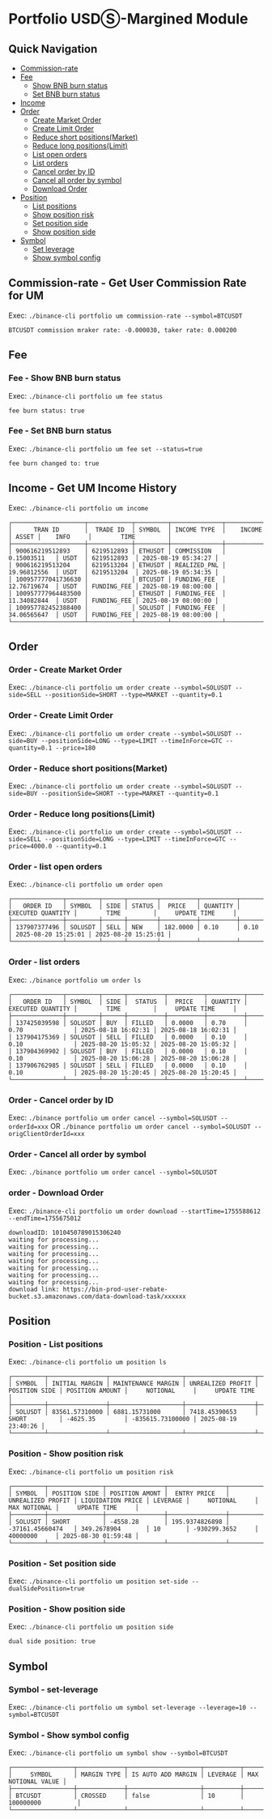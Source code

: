 # Portfolio USDⓈ-Margined Module

## Quick Navigation
- [Commission-rate](#commission-rate---get-user-commission-rate-for-um)
- [Fee](#fee)
  - [Show BNB burn status](#fee---show-bnb-burn-status)
  - [Set BNB burn status](#fee---set-bnb-burn-status)
- [Income](#income---get-um-income-history)
- [Order](#order)
  - [Create Market Order](#order---create-market-order)
  - [Create Limit Order](#order---create-limit-order)
  - [Reduce short positions(Market)](#order---reduce-short-positionsmarket)
  - [Reduce long positions(Limit)](#order---reduce-long-positionslimit)
  - [List open orders](#order---list-open-orders)
  - [List orders](#order---list-orders)
  - [Cancel order by ID](#order---cancel-order-by-id)
  - [Cancel all order by symbol](#order---cancel-all-order-by-symbol)
  - [Download Order](#order---download-order)
- [Position](#position)
  - [List positions](#position---list-positions)
  - [Show position risk](#position---show-position-risk)
  - [Set position side](#position---set-position-side)
  - [Show position side](#position---show-position-side)
- [Symbol](#symbol)
  - [Set leverage](#symbol---set-leverage)
  - [Show symbol config](#symbol---show-symbol-config)

## Commission-rate - Get User Commission Rate for UM
Exec: `./binance-cli portfolio um commission-rate --symbol=BTCUSDT`
```shell
BTCUSDT commission mraker rate: -0.000030, taker rate: 0.000200
```

## Fee
### Fee - Show BNB burn status
Exec: `./binance-cli portfolio um fee status`
```shell
fee burn status: true
```

### Fee - Set BNB burn status
Exec: `./binance-cli portfolio um fee set --status=true`
```shell
fee burn changed to: true
```

## Income - Get UM Income History
Exec: `./binance-cli portfolio um income`
```shell
┌────────────────────┬────────────┬─────────┬──────────────┬──────────────┬───────┬─────────────┬─────────────────────┐
│      TRAN ID       │  TRADE ID  │ SYMBOL  │ INCOME TYPE  │    INCOME    │ ASSET │    INFO     │        TIME         │
├────────────────────┼────────────┼─────────┼──────────────┼──────────────┼───────┼─────────────┼─────────────────────┤
│ 900616219512893    │ 6219512893 │ ETHUSDT │ COMMISSION   │ 0.15003511   │ USDT  │ 6219512893  │ 2025-08-19 05:34:27 │
│ 900616219513204    │ 6219513204 │ ETHUSDT │ REALIZED_PNL │ 19.96812556  │ USDT  │ 6219513204  │ 2025-08-19 05:34:35 │
│ 100957777041736630 │            │ BTCUSDT │ FUNDING_FEE  │ 12.76719674  │ USDT  │ FUNDING_FEE │ 2025-08-19 08:00:00 │
│ 100957777964483500 │            │ ETHUSDT │ FUNDING_FEE  │ 11.34082844  │ USDT  │ FUNDING_FEE │ 2025-08-19 08:00:00 │
│ 100957782452388400 │            │ SOLUSDT │ FUNDING_FEE  │ 34.06565647  │ USDT  │ FUNDING_FEE │ 2025-08-19 08:00:00 │
└────────────────────┴────────────┴─────────┴──────────────┴──────────────┴───────┴─────────────┴─────────────────────┘
```

## Order

### Order - Create Market Order
Exec: `./binance-cli portfolio um order create --symbol=SOLUSDT --side=SELL --positionSide=SHORT --type=MARKET --quantity=0.1`

### Order - Create Limit Order
Exec: `./binance-cli portfolio um order create --symbol=SOLUSDT --side=BUY --positionSide=LONG --type=LIMIT --timeInForce=GTC --quantity=0.1 --price=180`

### Order - Reduce short positions(Market)
Exec: `./binance-cli portfolio um order create --symbol=SOLUSDT --side=BUY --positionSide=SHORT --type=MARKET --quantity=0.1`

### Order - Reduce long positions(Limit)
Exec: `./binance-cli portfolio um order create --symbol=SOLUSDT --side=SELL --positionSide=LONG --type=LIMIT --timeInForce=GTC --price=4000.0 --quantity=0.1`

### Order - list open orders
Exec: `./binance-cli portfolio um order open`
```shell
┌──────────────┬─────────┬──────┬────────┬──────────┬──────────┬───────────────────┬─────────────────────┬─────────────────────┐
│   ORDER ID   │ SYMBOL  │ SIDE │ STATUS │  PRICE   │ QUANTITY │ EXECUTED QUANTITY │        TIME         │     UPDATE TIME     │
├──────────────┼─────────┼──────┼────────┼──────────┼──────────┼───────────────────┼─────────────────────┼─────────────────────┤
│ 137907377496 │ SOLUSDT │ SELL │ NEW    │ 182.0000 │ 0.10     │ 0.10              │ 2025-08-20 15:25:01 │ 2025-08-20 15:25:01 │
└──────────────┴─────────┴──────┴────────┴──────────┴──────────┴───────────────────┴─────────────────────┴─────────────────────┘
```

### Order - list orders
Exec: `./binance portfolio um order ls`
```shell
┌──────────────┬─────────┬──────┬──────────┬──────────┬──────────┬───────────────────┬─────────────────────┬─────────────────────┐
│   ORDER ID   │ SYMBOL  │ SIDE │  STATUS  │  PRICE   │ QUANTITY │ EXECUTED QUANTITY │        TIME         │     UPDATE TIME     │
├──────────────┼─────────┼──────┼──────────┼──────────┼──────────┼───────────────────┼─────────────────────┼─────────────────────┤
│ 137425039598 │ SOLUSDT │ BUY  │ FILLED   │ 0.0000   │ 0.70     │ 0.70              │ 2025-08-18 16:02:31 │ 2025-08-18 16:02:31 │
│ 137904175369 │ SOLUSDT │ SELL │ FILLED   │ 0.0000   │ 0.10     │ 0.10              │ 2025-08-20 15:05:32 │ 2025-08-20 15:05:32 │
│ 137904369902 │ SOLUSDT │ BUY  │ FILLED   │ 0.0000   │ 0.10     │ 0.10              │ 2025-08-20 15:06:28 │ 2025-08-20 15:06:28 │
│ 137906762985 │ SOLUSDT │ SELL │ FILLED   │ 0.0000   │ 0.10     │ 0.10              │ 2025-08-20 15:20:45 │ 2025-08-20 15:20:45 │
└──────────────┴─────────┴──────┴──────────┴──────────┴──────────┴───────────────────┴─────────────────────┴─────────────────────┘
```

### Order - Cancel order by ID
Exec: `./binance portfolio um order cancel --symbol=SOLUSDT --orderId=xxx`
OR
`./binance portfolio um order cancel --symbol=SOLUSDT --origClientOrderId=xxx`

### Order - Cancel all order by symbol
Exec: `./binance portfolio um order cancel --symbol=SOLUSDT`

### order - Download Order
Exec: `./binance-cli portfolio um order download --startTime=1755588612 --endTime=1755675012`
```shell
downloadID: 1010450789015306240
waiting for processing...
waiting for processing...
waiting for processing...
waiting for processing...
waiting for processing...
waiting for processing...
waiting for processing...
download link: https://bin-prod-user-rebate-bucket.s3.amazonaws.com/data-download-task/xxxxxx
```

## Position

### Position - List positions
Exec: `./binance-cli portfolio um position ls`
```shell
┌─────────┬────────────────┬────────────────────┬───────────────────┬───────────────┬─────────────────┬──────────────────┬─────────────────────┐
│ SYMBOL  │ INITIAL MARGIN │ MAINTENANCE MARGIN │ UNREALIZED PROFIT │ POSITION SIDE │ POSITION AMOUNT │     NOTIONAL     │     UPDATE TIME     │
├─────────┼────────────────┼────────────────────┼───────────────────┼───────────────┼─────────────────┼──────────────────┼─────────────────────┤
│ SOLUSDT │ 83561.57310000 │ 6881.15731000      │ 7418.45390653     │ SHORT         │ -4625.35        │ -835615.73100000 │ 2025-08-19 23:40:26 │
└─────────┴────────────────┴────────────────────┴───────────────────┴───────────────┴─────────────────┴──────────────────┴─────────────────────┘
```

### Position - Show position risk
Exec: `./binance-cli portfolio um position risk`
```shell
┌─────────┬───────────────┬────────────────┬────────────────┬───────────────────┬───────────────────┬──────────┬──────────────────┬──────────────┬─────────────────────┐
│ SYMBOL  │ POSITION SIDE │ POSITION AMONT │  ENTRY PRICE   │ UNREALIZED PROFIT │ LIQUIDATION PRICE │ LEVERAGE │     NOTIONAL     │ MAX NOTIONAL │     UPDATE TIME     │
├─────────┼───────────────┼────────────────┼────────────────┼───────────────────┼───────────────────┼──────────┼──────────────────┼──────────────┼─────────────────────┤
│ SOLUSDT │ SHORT         │ -4558.28       │ 195.9374826898 │ -37161.45660474   │ 349.2678904       │ 10       │ -930299.3652     │ 40000000     │ 2025-08-30 01:59:48 │
└─────────┴───────────────┴────────────────┴────────────────┴───────────────────┴───────────────────┴──────────┴──────────────────┴──────────────┴─────────────────────┘
```

### Position - Set position side
Exec: `./binance-cli portfolio um position set-side --dualSidePosition=true`

### Position - Show position side
Exec: `./binance-cli portfolio um position side`
```shell
dual side position: true
```

## Symbol

### Symbol - set-leverage
Exec: `./binance-cli portfolio um symbol set-leverage --leverage=10 --symbol=BTCUSDT`

### Symbol - Show symbol config
Exec: `./binance-cli portfolio um symbol show --symbol=BTCUSDT`
```shell
┌─────────────────┬─────────────┬────────────────────┬──────────┬────────────────────┐
│     SYMBOL      │ MARGIN TYPE │ IS AUTO ADD MARGIN │ LEVERAGE │ MAX NOTIONAL VALUE │
├─────────────────┼─────────────┼────────────────────┼──────────┼────────────────────┤
│ BTCUSDT         │ CROSSED     │ false              │ 10       │ 100000000          │
└─────────────────┴─────────────┴────────────────────┴──────────┴────────────────────┘
```

